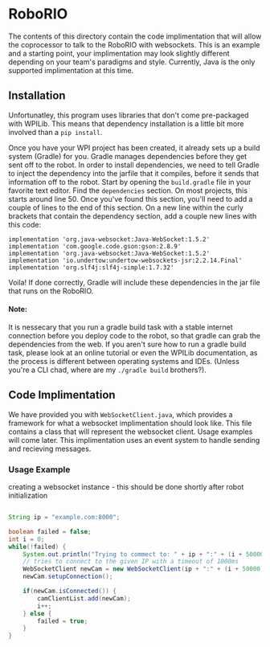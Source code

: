 # RoboRIO
The contents of this directory contain the code implimentation that will allow the coprocessor to talk to the RoboRIO with websockets.
This is an example and a starting point, your implimentation may look slightly different depending on your team's paradigms and style.
Currently, Java is the only supported implimentation at this time.

## Installation
Unfortunatley, this program uses libraries that don't come pre-packaged with WPILib. This means that dependency installation is a little bit more involved than a `pip install`.

Once you have your WPI project has been created, it already sets up a build system (Gradle) for you. Gradle manages dependencies before they get sent off to the robot. In order to install dependencies, we need to tell Gradle to inject the dependency into the jarfile that it compiles, before it sends that information off to the robot. Start by opening the `build.gradle` file in your favorite text editor. Find the `dependencies` section. On most projects, this starts around line 50. Once you've found this section, you'll need to add a couple of lines to the end of this section. On a new line within the curly brackets that contain the dependency section, add a couple new lines with this code: 

```
implementation 'org.java-websocket:Java-WebSocket:1.5.2'
implementation 'com.google.code.gson:gson:2.8.9'
implementation 'org.java-websocket:Java-WebSocket:1.5.2'
implementation 'io.undertow:undertow-websockets-jsr:2.2.14.Final'
implementation 'org.slf4j:slf4j-simple:1.7.32'

```

Voila! If done correctly, Gradle will include these dependencies in the jar file that runs on the RoboRIO. 

#### Note:
It is nessecary that you run a gradle build task with a stable internet connection before you deploy code to the robot, so that gradle can grab the dependencies from the web. If you aren't sure how to run a gradle build task, please look at an online tutorial or even the WPILib documentation, as the process is different between operating systems and IDEs. (Unless you're a CLI chad, where are my `./gradle build` brothers?).

## Code Implimentation
We have provided you with `WebSocketClient.java`, which provides a framework for what a websocket implimentation should look like. This file contains a class that will represent the websocket client. Usage examples will come later. This implimentation uses an event system to handle sending and recieving messages.

### Usage Example

creating a websocket instance - this should be done shortly after robot initialization

```java

String ip = "example.com:8000";

boolean failed = false;
int i = 0;
while(!failed) {
    System.out.println("Trying to commect to: " + ip + ":" + (i + 50000));
    // tries to connect to the given IP with a timeout of 1000ms
    WebSocketClient newCam = new WebSocketClient(ip + ":" + (i + 50000), 1000);
    newCam.setupConnection();

    if(newCam.isConnected()) {
        camClientList.add(newCam);
        i++;
    } else {
        failed = true;
    }
}

```
